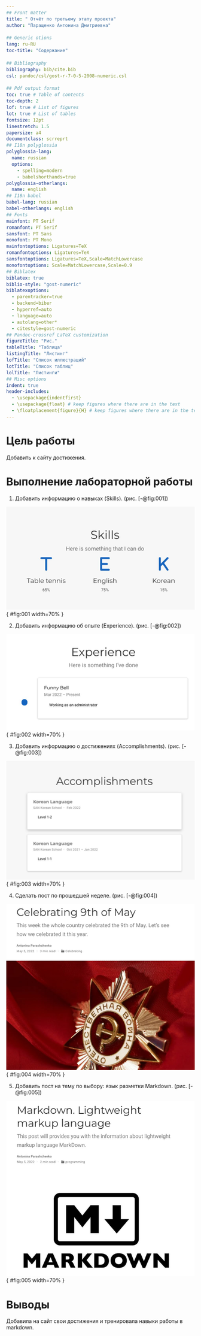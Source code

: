```yaml
---
## Front matter
title: " Отчёт по третьему этапу проекта"
author: "Паращенко Антонина Дмитриевна"

## Generic otions
lang: ru-RU
toc-title: "Содержание"

## Bibliography
bibliography: bib/cite.bib
csl: pandoc/csl/gost-r-7-0-5-2008-numeric.csl

## Pdf output format
toc: true # Table of contents
toc-depth: 2
lof: true # List of figures
lot: true # List of tables
fontsize: 12pt
linestretch: 1.5
papersize: a4
documentclass: scrreprt
## I18n polyglossia
polyglossia-lang:
  name: russian
  options:
	- spelling=modern
	- babelshorthands=true
polyglossia-otherlangs:
  name: english
## I18n babel
babel-lang: russian
babel-otherlangs: english
## Fonts
mainfont: PT Serif
romanfont: PT Serif
sansfont: PT Sans
monofont: PT Mono
mainfontoptions: Ligatures=TeX
romanfontoptions: Ligatures=TeX
sansfontoptions: Ligatures=TeX,Scale=MatchLowercase
monofontoptions: Scale=MatchLowercase,Scale=0.9
## Biblatex
biblatex: true
biblio-style: "gost-numeric"
biblatexoptions:
  - parentracker=true
  - backend=biber
  - hyperref=auto
  - language=auto
  - autolang=other*
  - citestyle=gost-numeric
## Pandoc-crossref LaTeX customization
figureTitle: "Рис."
tableTitle: "Таблица"
listingTitle: "Листинг"
lofTitle: "Список иллюстраций"
lotTitle: "Список таблиц"
lolTitle: "Листинги"
## Misc options
indent: true
header-includes:
  - \usepackage{indentfirst}
  - \usepackage{float} # keep figures where there are in the text
  - \floatplacement{figure}{H} # keep figures where there are in the text
---
```


# Цель работы

Добавить к сайту достижения.


# Выполнение лабораторной работы

1) Добавить информацию о навыках (Skills). (рис. [-@fig:001])

![Навыки](image/2.JPG){ #fig:001 width=70% }

2) Добавить информацию об опыте (Experience). (рис. [-@fig:002])

![Навыки](image/4.JPG){ #fig:002 width=70% }

3) Добавить информацию о достижениях (Accomplishments). (рис. [-@fig:003]) 

![Достижения](image/6.JPG){ #fig:003 width=70% }

4) Сделать пост по прошедшей неделе. (рис. [-@fig:004])
	
![Пост о прошедшей неделе](image/7.JPG){ #fig:004 width=70% }

5) Добавить пост на тему по выбору: язык разметки Markdown. (рис. [-@fig:005])

![Пост markdown](image/8.JPG){ #fig:005 width=70% }

# Выводы

Добавила на сайт свои достижения и тренировала навыки работы в markdown.

